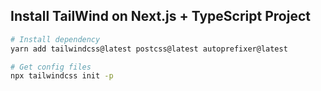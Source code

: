 ## Install TailWind on Next.js + TypeScript Project

```bash
# Install dependency
yarn add tailwindcss@latest postcss@latest autoprefixer@latest

# Get config files
npx tailwindcss init -p

```

